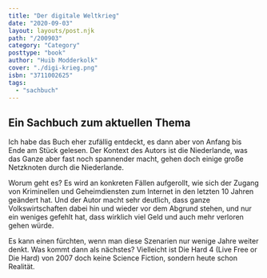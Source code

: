 ```yaml
---
title: "Der digitale Weltkrieg"
date: "2020-09-03"
layout: layouts/post.njk
path: "/200903"
category: "Category"
posttype: "book"
author: "Huib Modderkolk"
cover: "./digi-krieg.png"
isbn: "3711002625"
tags:
  - "sachbuch"
---
```

## Ein Sachbuch zum aktuellen Thema

Ich habe das Buch eher zufällig entdeckt, es dann aber von Anfang bis Ende am Stück gelesen. Der Kontext des Autors ist die Niederlande, was das Ganze aber fast noch spannender macht, gehen doch einige große Netzknoten durch die Niederlande.

Worum geht es? Es wird an konkreten Fällen aufgerollt, wie sich der Zugang von Kriminellen und Geheimdiensten zum Internet in den letzten 10 Jahren geändert hat. Und der Autor macht sehr deutlich, dass ganze Volkswirtschaften dabei hin und wieder vor dem Abgrund stehen, und nur ein weniges gefehlt hat, dass wirklich viel Geld und auch mehr verloren gehen würde.

Es kann einen fürchten, wenn man diese Szenarien nur wenige Jahre weiter denkt. Was kommt dann als nächstes? Vielleicht ist Die Hard 4 (Live Free or Die Hard) von 2007 doch keine Science Fiction, sondern heute schon Realität.

